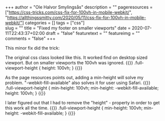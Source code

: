 +++
author = "Ole Halvor Smylingsås"
description = ""
pageresources = ["https://css-tricks.com/css-fix-for-100vh-in-mobile-webkit/", "https://allthingssmitty.com/2020/05/11/css-fix-for-100vh-in-mobile-webkit/"]
categories = []
tags = ["css"]     
slug = ""
title = "Fixed my footer on smaller viewports"
date = 2020-07-11T22:43:37+02:00
draft = "false"
featuretext = ""
featureimg = ""
comments = "false"
+++

This minor fix did the trick:

The original css class looked like this. It worked find on desktop sized viewport. But on smaller viewports the 100vh was ignored.
{{<highlight css>}}
.full-viewport-height {
    height: 100vh;
}
{{</highlight>}}

As the page resources points out, adding a min-height will solve my problem. "-webkit-fill-available" also solves it for user using Safari. 
{{<highlight css>}}
.full-viewport-height {
    min-height: 100vh;
    min-height: -webkit-fill-available;
    height: 100vh;
}
{{</highlight>}}

I later figured out that I had to remove the "height" - property in order to get this work all the time.
{{<highlight css>}}
.full-viewport-height {
    min-height: 100vh;
    min-height: -webkit-fill-available;
}
{{</highlight>}}


